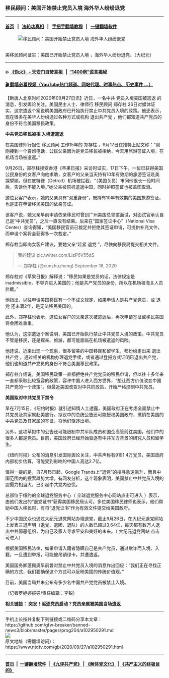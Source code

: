 ### 移民顾问：美国开始禁止党员入境 海外华人纷纷退党
------------------------

#### [首页](https://github.com/gfw-breaker/banned-news3/blob/master/README.md) &nbsp;&nbsp;|&nbsp;&nbsp; [法轮功真相](https://github.com/begood0513/basic/blob/master/README.md)  &nbsp;&nbsp;|&nbsp;&nbsp; [手把手翻墙教程](https://github.com/gfw-breaker/guides/wiki)  &nbsp;&nbsp;|&nbsp;&nbsp; [一键翻墙软件](https://github.com/gfw-breaker/nogfw/blob/master/README.md)  



<div><div class="featured_image">
 <figure>
  <img alt="移民顾问：美国开始禁止党员入境 海外华人纷纷退党" src="https://i.ntdtv.com/assets/uploads/2020/09/dmhj-y9v4aa5k0r-600x338-1-800x450.jpg"/>
 </figure><br/>
 <span class="caption">
  美移民顾问证实：美国已开始禁止党员入境 ，海外华人纷纷退党。（大纪元）
 </span>
</div>
</div><hr/>

#### 💥 [《伪火》 - 天安门自焚真相 ](http://158.247.195.190:10000/videos/blog/weihuo.html)&nbsp; |&nbsp; [“1400例”谎言揭秘  ](http://158.247.195.190:10000/videos/blog/jiexi1400.html)

#### [ 🎬  翻墙必看视频（YouTube热门频道、网站代理、时事热点、历史事件 ...）](https://github.com/gfw-breaker/links/blob/master/banned.md)

<div><div class="post_content" itemprop="articleBody">
 <p>
  【新唐人北京时间2020年09月27日讯】近日，一名中共
  <ok href="https://www.ntdtv.com/gb/党员入境美国被遣返.htm">
   党员入境美国被遣返
  </ok>
  的消息，引发舆论关注。美国民主人士、律师行
  <ok href="https://www.ntdtv.com/gb/移民顾问.htm">
   移民顾问
  </ok>
  <ok href="https://www.ntdtv.com/gb/郑存柱.htm">
   郑存柱
  </ok>
  26日对媒体证实，这宗遣返个案说明美国政府已开始执行禁止中共党员入境的政策。他还表示，现在很多在美华人纷纷通过各种方式或机构
  <ok href="https://www.ntdtv.com/gb/退出共产党.htm">
   退出共产党
  </ok>
  ，他们都知道共产党员的身份不符合美国移民政策。
 </p>
 <p>
  <strong>
   中共党员移民被拒 入境遭遣返
  </strong>
 </p>
 <p>
  在美国律师行担任
  <ok href="https://www.ntdtv.com/gb/移民顾问.htm">
   移民顾问
  </ok>
  工作15年的
  <ok href="https://www.ntdtv.com/gb/郑存柱.htm">
   郑存柱
  </ok>
  ，9月17日在推特上贴文称：“刚刚接到一个咨询电话，公民父亲因为是党员移民被拒绝，今天用旅游签证入境，在机场当场被遣返。”
 </p>
 <p>
  9月26日，郑存柱接受香港《苹果日报》采访时证实，17日下午，一位已获得美国公民身份的女客户向他求助，女客户的父亲当天持有10年有效期的旅游签证赴美探望她，但在底特律（Detroit）机场被拦截，“（美国关员）审问他很长一段时间后，告诉他不能入境。”她父亲被原机遣返中国，同时护照签证也被盖印取消。
 </p>
 <p>
  这位女客户表示，她的父亲具有“双重身份”，既持有10年有效期的美国旅游签证，也是正在申请移民美国的依亲签证。
 </p>
 <p>
  该客户说，她父亲早前申请依亲移民时曾到广州美国总领馆面试，对面试官承认自己是“中共党员”，之后一直没有结果。后来在“国家签证中心”（National Visa Center）查询得知，“美国移民官员已裁定并拒绝其签证申请，可提供补充文件，而申请个案将会获得多一次裁定。”
 </p>
 <p>
  郑存柱当即向女客户建议，要她父亲“赶紧
  <ok href="https://www.ntdtv.com/gb/退党.htm">
   退党
  </ok>
  ”，尽快向移民局提交相关文件。
 </p>
 <blockquote class="twitter-tweet">
  <p dir="ltr" lang="zh">
   我的建议
   <ok href="https://t.co/LizP6V55dS">
    pic.twitter.com/LizP6V55dS
   </ok>
  </p>
  <p>
   — 郑存柱 (@cunzhuzheng)
   <ok href="https://twitter.com/cunzhuzheng/status/1306779110237184001?ref_src=twsrc%5Etfw">
    September 18, 2020
   </ok>
  </p>
 </blockquote>
 <p>
  <script async="" charset="utf-8" src="https://platform.twitter.com/widgets.js">
  </script>
 </p>
 <p>
 </p>
 <p>
  郑存柱对《苹果日报》解释说：“移民如果是党员的话，法律规定是inadmissible，不容许进入美国的；他是共产党员的身份，所以在机场被海关人员拦截。”
 </p>
 <p>
  他指出，以往申请美国移民有一个不成文规定，如果申请人是共产党党员，或
  <ok href="https://www.ntdtv.com/gb/退党.htm">
   退党
  </ok>
  还未满2年，是无法移民美国的。
 </p>
 <p>
  此外，郑存柱也表示，这位女客户的父亲这次被遣返后，再次申请签证或移民美国将会困难重重。
 </p>
 <p>
  他认为，这宗遣返个案说明，美国已开始执行禁止中共党员入境的政策。中共党员不管是移民，还是探亲、旅游，都可能面临在机场被遣返的风险。
 </p>
 <p>
  他还说，近来出现一个现象，很多留美的中国移民和留学生，都纷纷走出来
  <ok href="https://www.ntdtv.com/gb/退出共产党.htm">
   退出共产党
  </ok>
  ，通过相关的机构办理退党手续，或者通过登报方式证明已退出共产党，他们也知道共产党员的身份不符合美国移民政策。
 </p>
 <p>
  郑存柱介绍说，美国移民政策一直都拒绝共产党党员的移民申请，但以往十多年来一直都采取比较宽容的政策，容许中国人进入西方世界，“想让西方价值改变中国共产党的一个政策”。但最近美国改变对中共的政策，开始严格控制中共党员。
 </p>
 <p>
  <strong>
   美国拟对中共党员下禁令
  </strong>
 </p>
 <p>
  早在7月15日，《纽约时报》就引述知情人士透露，美国政府正在考虑全面禁止中共党员及其家属赴美旅行。拟议中的总统公告还可能授权美国政府，撤销在美国的中共党员及其家属的签证，将他们驱逐出境。
 </p>
 <p>
  另外，这项草拟中的公告还可能限制中共军队成员和国企高管前往美国，他们中的很多人都是党员。目前，美国政府已经开始驱逐有中共军方背景的研究人员和留学生。
 </p>
 <p>
  《纽约时报》公布的消息引发国际舆论关注，中共声称有9191.4万党员，美国政府内部初步估算，可能受到影响的中国人高达2.7亿。
 </p>
 <p>
  值得一提的是，自7月15日起，Google Trands上“退党”的搜寻急速飙升，而且中国范围内的搜索趋势大增。有网友分析，这个现象表明，美国禁止中共党员入境的震慑力相当大，已引起中共党内恐慌。
 </p>
 <p>
  总部位于纽约的全球退党服务中心（
  <ok href="https://www.tuidang.org/?gclid=Cj0KCQjwzbv7BRDIARIsAM-A6-3Q05QSWBGrIayxy3Yw9p22_oa63HtNWu51kaFtJXKHdq96-6n0tVUaAtu5EALw_wcB">
   全球退党服务中心网站点击可进入
  </ok>
  ）表示，由他们发出的“退党证书”获得美国移民局认可。多位美国移民律师也表示，他们帮助中国人移民时，有将“退党证书”作为有效文件提交给美国政府。
 </p>
 <p>
  不少中国民众也通过大纪元退党网站办理退党，截止9月26日，在大纪元退党网站上发表三退声明（退党、退团、退队）的人数已超过3.64亿，每天都有数万人退出中共邪恶组织，为自己及家人寻求平安和美好的未来。（
  <ok href="https://tuidang.epochtimes.com/">
   大纪元退党网站
  </ok>
  点击可进入）
 </p>
 <p>
  根据美国移民法律，如果申请入籍者隐瞒自己是共产党员，通过欺诈而入境、入籍，一旦遭到举报，可能被吊销绿卡，并遭遣返。
 </p>
 <p>
  美国国务卿蓬佩奥早前曾对禁止中共党员入境的消息作出回应：“我们正在寻找正确的方式，我们要确保这个方式可以反映美国的传统价值观。”
 </p>
 <p>
  目前，美国当局并未公布有多少名中国共产党党员被禁止入境。
 </p>
 <p>
  （记者罗婷婷报导/责任编辑：李锐）
 </p>
 <p>
  <strong>
   相关链接：
   <ok href="https://www.ntdtv.com/gb/2020/09/18/a102943596.html">
    突发！驱逐党员启动？党员亲属被美国当场遣返
   </ok>
  </strong>
 </p>
 <div class="single_ad">
 </div>
</div>
</div>
<hr/>
手机上长按并复制下列链接或二维码分享本文章：<br/>
https://github.com/gfw-breaker/banned-news3/blob/master/pages/prog204/a102950291.md <br/>
<a href='https://github.com/gfw-breaker/banned-news3/blob/master/pages/prog204/a102950291.md'><img src='https://github.com/gfw-breaker/banned-news3/blob/master/pages/prog204/a102950291.md.png'/></a> <br/>
原文地址（需翻墙访问）：https://www.ntdtv.com/gb/2020/09/27/a102950291.html


------------------------
#### [首页](https://github.com/gfw-breaker/banned-news3/blob/master/README.md) &nbsp;|&nbsp; [一键翻墙软件](https://github.com/gfw-breaker/nogfw/blob/master/README.md) &nbsp;| [《九评共产党》](https://github.com/gfw-breaker/9ping.md/blob/master/README.md#九评之一评共产党是什么) | [《解体党文化》](https://github.com/gfw-breaker/jtdwh.md/blob/master/README.md) | [《共产主义的终极目的》](https://github.com/gfw-breaker/gczydzjmd.md/blob/master/README.md)


<img src='http://gfw-breaker.win/banned-news3/pages/prog204/a102950291.md' width='0px' height='0px'/>